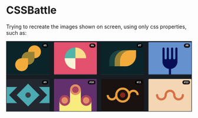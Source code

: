 # CSSBattle

Trying to recreate the images shown on screen, using only css properties, such as:

<img src="https://github.com/bgarrido7/CSSBattle/blob/main/Screenshot%20from%202021-05-17%2015-26-12.png">
